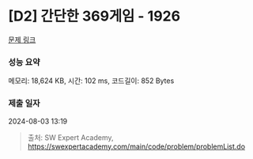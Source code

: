 # [D2] 간단한 369게임 - 1926 

[문제 링크](https://swexpertacademy.com/main/code/problem/problemDetail.do?contestProbId=AV5PTeo6AHUDFAUq) 

### 성능 요약

메모리: 18,624 KB, 시간: 102 ms, 코드길이: 852 Bytes

### 제출 일자

2024-08-03 13:19



> 출처: SW Expert Academy, https://swexpertacademy.com/main/code/problem/problemList.do